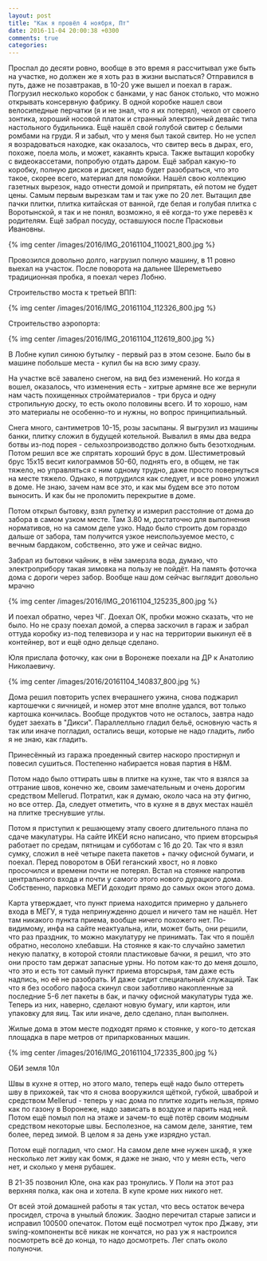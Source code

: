 ```yaml
---
layout: post
title: "Как я провёл 4 ноября, Пт"
date: 2016-11-04 20:00:38 +0300
comments: true
categories: 
---
```

Проспал до десяти ровно, вообще в это время я рассчитывал уже быть на участке, но должен же я хоть раз в жизни выспаться? Отправился в путь, даже не позавтракав, в 10-20 уже вышел и поехал в гараж. Погрузил несколько коробок с банками, у нас банок столько, что можно открывать консервную фабрику. В одной коробке нашел свои велосипедные перчатки (я и не знал, что я их потерял), чехол от своего зонтика, хороший носовой платок и странный электронный девайс типа настольного будильника. Ещё нашёл свой голубой свитер с белыми ромбами на груди. Я и забыл, что у меня был такой свитер. Но не успел я возрадоваться находке, как оказалось, что свитер весь в дырах, его, похоже, поела моль, и может, какаянть крыса. Также вытащил коробку с видеокассетами, попробую отдать даром. Ещё забрал какую-то коробку, полную дисков и дискет, надо будет разобраться, что это такое, скорее всего, материал для помойки. Нашёл свою коллекцию газетных вырезок, надо отнести домой и припрятать, ей потом не будет цены. Самым первым вырезкам там и так уже по 20 лет. Вытащил две пачки плитки, плитка китайская от ванной, где белая и голубая плитка с Воротынской, я так и не понял, возможно, я её когда-то уже перевёз к родителям. Ещё забрал посуду, оставшуюся после Прасковьи Ивановны.

{% img center /images/2016/IMG_20161104_110021_800.jpg %}

Провозился довольно долго, нагрузил полную машину, в 11 ровно выехал на участок. После поворота на дальнее Шереметьево традиционная пробка, я поехал через Лобню. 

Строительство моста к третьей ВПП:

{% img center /images/2016/IMG_20161104_112326_800.jpg %}

Строительство аэропорта:

{% img center /images/2016/IMG_20161104_112619_800.jpg %}

В Лобне купил синюю бутылку - первый раз в этом сезоне. Было бы в машине побольше места - купил бы на всю зиму сразу.

На участке всё завалено снегом, на вид без изменений. Но когда я вошел, оказалось, что изменения есть - хитрые армяне все же вернули нам часть похищенных стройматериалов - три бруса и одну стропильную доску, то есть около половины всего. И то хорошо, нам это материалы не особенно-то и нужны, но вопрос принципиальный.

Снега много, сантиметров 10-15, розы засыпаны. Я выгрузил из машины банки, плитку сложил в будущей котельной. Вывалил в ямы два ведра ботвы из-под порея - сельхозпроизводство должно быть безотходным. Потом решил все же спрятать хороший брус в дом. Шестиметровый брус 15х15 весит килограммов 50-60, поднять его, в общем, не так тяжело, но управляться с ним одному трудно, даже просто повернуться на месте тяжело. Однако, я потрудился как следует, и все ровно уложил в доме. Не знаю, зачем нам все это, и как мы будем все это потом выносить. И как бы не проломить перекрытие в доме.

Потом открыл бытовку, взял рулетку и измерил расстояние от дома до забора в самом узком месте. Там 3.80 м, достаточно для выполнения нормативов, но на самом деле узко. Надо было строить дом гораздо дальше от забора, там получится узкое неиспользуемое место, с вечным бардаком, собственно, это уже и сейчас видно.

Забрал из бытовки чайник, в нём замерзла вода, думаю, что электроприбору такая зимовка на пользу не пойдёт. На память фоточка дома с дороги через забор. Вообще наш дом сейчас выглядит довольно мрачно

{% img center /images/2016/IMG_20161104_125235_800.jpg %}

И поехал обратно, через ЧГ. Доехал ОК, пробки можно сказать, что не было. Но не сразу поехал домой, а сперва заскочил в гараж и забрал оттуда коробку из-под телевизора и у нас на территории выкинул её в контейнер, вот и ещё одно дельце сделано.

Юля прислала фоточку, как они в Воронеже поехали на ДР к Анатолию Николаевичу.

{% img center /images/2016/20161104_140837_800.jpg %}

Дома решил повторить успех вчерашнего ужина, снова поджарил картошечки с яичницей, и номер этот мне вполне удался, вот только картошка кончилась. Вообще продуктов чото не осталось, завтра надо будет заехать в "Дикси". Параллелльно гладил бельё, основную часть я так или иначе погладил, остались вещи, которые не надо гладить, либо я не знаю, как гладить.

Принесённый из гаража проеденный свитер наскоро простирнул и повесил сушиться. Постепенно набирается новая партия в H&M.

Потом надо было оттирать швы в плитке на кухне, так что я взялся за оттрание швов, конечно же, своим замечательным и очень дорогим средством Mellerud. Потратил, как я думаю, около часа на эту фигню, но все оттер. Да, следует отметить, что в кухне я в двух местах нашёл на плитке треснувшие углы.

Потом я приступил к решающему этапу своего длительного плана по сдаче макулатуры. На сайте ИКЕИ ясно написано, что прием вторсырья работает по средам, пятницам и субботам с 16 до 20. Так что я взял сумку, сложил в неё четыре пакета пакетов + пачку офисной бумаги, и поехал. Перед поворотом в ОБИ геганский хвост, но я ловко просочился и времени почти не потерял. Встал на стоянке напротив центрального входа и почти у самого этого нового дурацкого дома. Собственно, парковка МЕГИ доходит прямо до самых окон этого дома.

Карта утверждает, что пункт приема находится примерно у дальнего входа в МЕГУ, я туда непринужденно дошел и ничего там не нашёл. Нет там никакого пункта приема, вообще ничего похожего нет. По-видимому, инфа на сайте неактуальна, или, может быть, они решили, что раз праздник, то можно макулатуру не принимать. Так что я пошёл обратно, несолоно хлебавши. На стоянке я как-то случайно заметил некую палатку, в которой стояли пластиковые бачки, я решил, что это они просто там держат запасные урны. Но потом как-то до меня дошло, что это и есть тот самый пункт приема вторсырья, там даже есть надпись, но её не разобрать. И даже сидит специальный служащий. Так что я без особого пафоса скинул свои заботливо накопленные за последние 5-6 лет пакеты в бак, и пачку офисной макулатуры туда же. Теперь из них, наверно, сделают новую бумагу, или картон, или упаковку для яиц. Так или иначе, дело сделано, план выполнен.

Жилые дома в этом месте подходят прямо к стоянке, у кого-то детская площадка в паре метров от припаркованных машин.

{% img center /images/2016/IMG_20161104_172335_800.jpg %}


ОБИ земля 10л


Швы в кухне я оттер, но этого мало, теперь ещё надо было оттереть шву в прихожей, так что я снова вооружился щёткой, губкой, шваброй и средством Mellerud - теперь у нас дома по плитке ходить нельзя, прямо как по газону в Воронеже, надо зависать в воздухе и парить над ней. Потом ещё помыл пол на этаже и зачем-то ещё потёр своим модным средством некоторые швы. Бесполезное, на самом деле, занятие, тем более, перед зимой. В целом я за день уже изрядно устал.

Потом ещё погладил, что смог. На самом деле мне нужен шкаф, я уже несколько лет живу как бомж, я даже не знаю, что у меян есть, чего нет, и сколько у меня рубашек.

В 21-35 позвонил Юле, она как раз тронулись. У Поли на этот раз верхняя полка, как она и хотела. В купе кроме них никого нет.

От всей этой домашней работы я так устал, что весь остаток вечера просидел, строча в унылый бложик. Заодно перечитал старые записи и исправил 100500 опечаток. Потом ещё посмотрел чуток про Джаву, эти swing-компоненты всё никак не кончатся, но раз уж я настроился посмотреть всё до конца, то надо досмотреть. Лег спать около полуночи.